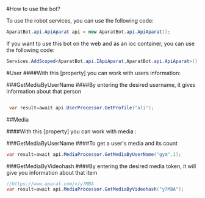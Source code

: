 #How to use the bot?

To use the robot services, you can use the following code:

 ``` c#
 AparatBot.api.ApiAparat api = new AparatBot.api.ApiAparat();
```
 If you want to use this bot on the web and as an ioc container, you can use the following code:

  ``` c#
Services.AddScoped<AparatBot.api.IApiAparat,AparatBot.api.ApiAparat>();
```



#User
####With this [property] you can work with users information:

###GetMediaByUserName
####By entering the desired username, it gives information about that person
``` c#

 var result=await api.UserProcessor.GetProfile("ali");

````





##Media

####With this [property] you can work with media :

###GetMediaByUserName
####To get a user's media and its count
``` c#
var result=await api.MediaProcessor.GetMediaByUserName("gym",1);
````

###GetMediaByVideohash
####By entering the desired media token, it will give you information about that item
``` c#
//https://www.aparat.com/v/y7MBA
var result=await api.MediaProcessor.GetMediaByVideohash("y7MBA");
````





